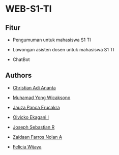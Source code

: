 # WEB-S1-TI

## Fitur

- Pengumuman untuk mahasiswa S1 TI
- Lowongan asisten dosen untuk mahasiswa S1 TI

- ChatBot

## Authors

- [Christian Adi Ananta](https://github.com/Chr1ztt)
- [Muhamad Yong Wicaksono](https://github.com/My9W)
- [Jauza Panca Erucakra](https://github.com/Panca16)
  
- [Oivicko Ekagani I](https://github.com/Dreamyyy-rin)
- [Joseph Sebastian R](https://github.com/josephsbtn)
- [Zaidaan Farros Nolan A](https://github.com/NolandDotU)
- [Felicia Wijaya](https://github.com/ffeliciawijayaa)

